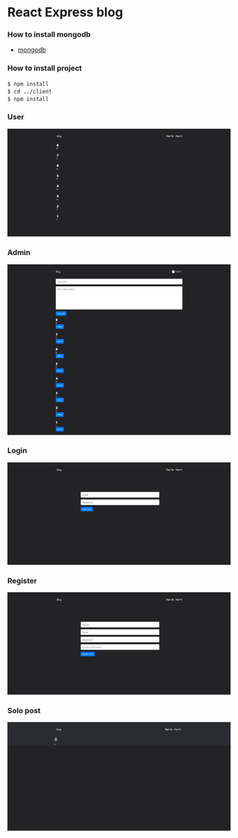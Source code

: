 # React Express blog

### How to install mongodb
* [mongodb](https://docs.mongodb.com/manual/administration/install-on-linux/)

### How to install project
```sh
$ npm install
$ cd ../client
$ npm install
```

### User
![preview-simple](https://github.com/neyron163/react-app/blob/master/preview-simple.png)
### Admin
![preview](https://github.com/neyron163/react-app/blob/master/preview.png)
### Login
![login](https://github.com/neyron163/react-app/blob/master/login.png)
### Register
![register](https://github.com/neyron163/react-app/blob/master/register.png)
### Solo post
![register](https://github.com/neyron163/react-app/blob/master/solo.png)

